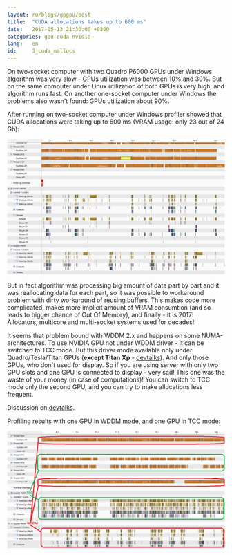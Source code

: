 ```yaml
---
layout: ru/blogs/gpgpu/post
title:  "CUDA allocations takes up to 600 ms"
date:   2017-05-13 21:30:00 +0300
categories: gpu cuda nvidia
lang:   en
id:     3_cuda_mallocs
---
```


On two-socket computer with two Quadro P6000 GPUs under Windows algorithm was very slow - GPUs utilization was between 10% and 30%.
 But on the same computer under Linux utilization of both GPUs is very high, and algorithm runs fast.
 On another one-socket computer under Windows the problems also wasn't found: GPUs utilization about 90%.

After running on two-socket computer under Windows profiler showed that CUDA allocations were taking up to 600 ms (VRAM usage: only 23 out of 24 Gb):

![Slow CUDA mallocs](/static/2017/05/01/slowCudaMallocs.png)

But in fact algorithm was processing big amount of data part by part and it was reallocating data for each part, so it was possible to workaround problem
 with dirty workaround of reusing buffers. This makes code more complicated, makes more implicit amount of VRAM consumtion (and so leads to bigger chance of Out Of Memory), and finally - it is 2017!
 Allocators, multicore and multi-socket systems used for decades!

It seems that problem bound with WDDM 2.x and happens on some NUMA-architectures. To use NVIDIA GPU not under WDDM driver - it can be switched to TCC mode.
 But this driver mode available only under Quadro/Tesla/Titan GPUs (**except Titan Xp** - [devtalks](https://devtalk.nvidia.com/default/topic/1007197/tcc-support-for-titan-xp-not-yet-implemented-/)).
 And only those GPUs, who don't used for display. So if you are using server with only two GPU slots and one GPU is connected to display - very sad! This one was the waste of your money (in case of computations)!
 You can switch to TCC mode only the second GPU, and you can try to make allocations less frequent.

Discussion on [devtalks](https://devtalk.nvidia.com/default/topic/924453/-multiple-gpus-processes-cuda-memory-de-allocation-slow).
 
Profiling results with one GPU in WDDM mode, and one GPU in TCC mode:

![Fixed CUDA mallocs](/static/2017/05/01/fixedCudaMallocs.png)
